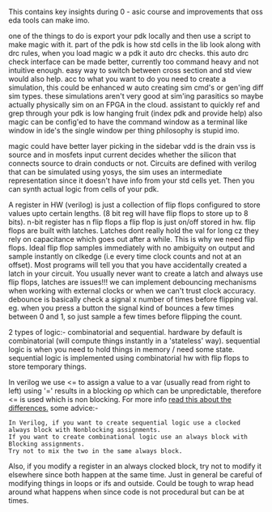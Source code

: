 This contains key insights during 0 - asic course and improvements that oss eda tools can make imo.

one of the things to do is export your pdk locally and then use a script to make magic with it.
part of the pdk is how std cells in the lib look along with drc rules, when you load magic w a pdk it auto drc checks.
this auto drc check interface can be made better, currently too command heavy and not intuitive enough.
easy way to switch between cross section and std view would also help.
acc to what you want to do you need to create a simulation, this could be enhanced w auto creating sim cmd's or gen'ing diff sim types.
these simulations aren't very good at sim'ing parasitics so maybe actually physically sim on an FPGA in the cloud.
assistant to quickly ref and grep through your pdk is low hanging fruit (index pdk and provide help)
also magic can be config'ed to have the command window as a terminal like window in ide's the single window per thing philosophy is stupid imo.

magic could have better layer picking in the sidebar
vdd is the drain vss is source and in mosfets input current decides whether the silicon that connects source to drain conducts or not.
Circuits are defined with verilog that can be simulated using yosys, the sim uses an intermediate representation since it doesn't have info from your std cells yet.
Then you can synth actual logic from cells of your pdk.

A register in HW (verilog) is just a collection of flip flops configured to store values upto certain lengths.
(8 bit reg will have flip flops to store up to 8 bits).
n-bit register has n flip flops a flip flop is just on/off stored in hw.
flip flops are built with latches.
Latches dont really hold the val for long cz they rely on capacitance which goes out after a while.
This is why we need flip flops.
Ideal flip flop samples immediately with no ambiguity on output and sample instantly on clkedge (i.e every time clock counts and not at an offset).
Most programs will tell you that you have accidentally created a latch in your circuit.
You usually never want to create a latch and always use flip flops, latches are issues!!!
we can implement debouncing mechanisms when working with external clocks or when we can't trust clock accuracy.
debounce is basically check a signal x number of times before flipping val.
eg. when you press a button the signal kind of bounces a few times between 0 and 1, so just sample a few times
before flipping the count.

2 types of logic:- combinatorial and sequential.
hardware by default is combinatorial (will compute things instantly in a 'stateless' way).
sequential logic is when you need to hold things in memory / need some state.
sequential logic is implemented using combinatorial hw with flip flops to store temporary things.

In verilog we use <= to assign a value to a var (usually read from right to left)
using '=' results in a blocking op which can be unpredictable, therefore <= is used which is non blocking.
For more info [read this about the differences.](https://www.perplexity.ai/search/blocking-vs-non-blocking-assig-RkHCoI1nS_OPGGIdcf.EWg)
some advice:-

```
In Verilog, if you want to create sequential logic use a clocked always block with Nonblocking assignments.
If you want to create combinational logic use an always block with Blocking assignments.
Try not to mix the two in the same always block.
```

Also, if you modify a register in an always clocked block, try not to modify it elsewhere since both happen at the same time.
Just in general be careful of modifying things in loops or ifs and outside.
Could be tough to wrap head around what happens when since code is not procedural but can be at times.
